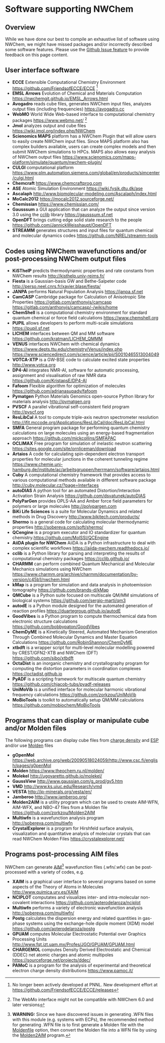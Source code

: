 # Software supporting NWChem

## Overview

While we have done our best to compile an exhaustive list of software
using NWChem, we might have missed packages and/or incorrectly described
some software features. Please use the [Github Issue feature](https://github.com/nwchemgit/nwchem/issues) to provide
feedback on this page content.

## User interface software

  - **ECCE** Extensible Computational Chemistry Environment
    <https://github.com/FriendsofECCE/ECCE> [^1]
  - **EMSL Arrows** Evolution of Chemical and Materials Computation
    <https://nwchemgit.github.io/EMSL_Arrows.html>
  - **Avogadro** reads cube files, generates NWChem input files,
    analyzes output files (including frequencies) <https://avogadro.cc>
  - **WebMO** World Wide Web-based interface to computational chemistry
    packages <https://www.webmo.net/> [^2]
  - **Jmol** analyzes output and cube files
    <https://wiki.jmol.org/index.php/NWChem>
  - **Scienomics MAPS** platform has a NWChem Plugin that will allow
    users to easily create NWChem input files. Since MAPS platform also
    has complex builders available, users can create complex models and
    then submit NWChem simulations to HPCs. MAPS also allows easy
    analysis of NWChem output files
    <https://www.scienomics.com/maps-platform/simulate/quantum/nwchem-plugin/>
  - **CULGI** computational platform
    <https://www.plm.automation.siemens.com/global/en/products/simcenter/culgi.html>
  - **Chemcraft** <https://www.chemcraftprog.com>
  - **ASE** Atomic Simulation Environment <https://wiki.fysik.dtu.dk/ase>
  - **Ascalaph**
    <http://www.biomolecular-modeling.com/Ascalaph/index.html>
  - **MoCalc2012** <https://mocalc2012.sourceforge.net/>
  - **Chemissian** <https://www.chemissian.com/>
  - **Gausssum** a GUI application that can analyze the output since
    version 3.0 using the [cclib](https://cclib.github.io/) library
    <https://gausssum.sf.net>
  - **OpenDFT**  brings cutting edge solid state research to the people <https://github.com/JannickWeisshaupt/OpenDFT>
  - **STREAMM** generates structures and input files for quantum chemical and molecular dynamics codes <https://github.com/NREL/streamm-tools>

<references/>

## Codes using NWChem wavefunctions and/or post-processing NWChem output files

  - **KiSThelP** predicts thermodynamic properties and rate constants
    from NWChem results <http://kisthelp.univ-reims.fr/>
  - **Fiesta** is a Gaussian-basis GW and Bethe-Salpeter code
    <http://perso.neel.cnrs.fr/xavier.blase/fiesta/>
  - **JANPA** performs Natural Population Analysis <https://janpa.sf.net>
  - **CamCASP** Cambridge package for Calculation of Anisotropic Site
    Properties <https://gitlab.com/anthonyjs/camcasp> <https://gitlab.com/anthonyjs/camcasp/-/wikis/home>
  - **ChemShell** is a computational chemistry environment for standard
    quantum chemical or force field calculations
    <https://www.chemshell.org>
  - **PUPIL** allows developers to perform multi-scale simulations
    <https://pupil.sf.net>
  - **LICHEM** interfaces between QM and MM software
    <https://github.com/kratman/LICHEM_QMMM>
  - **VENUS** interfaces NWChem with chemical dynamics
    <https://www.depts.ttu.edu/chemistry/Venus/index.php>
    <https://www.sciencedirect.com/science/article/pii/S0010465513004049>
  - **VOTCA-XTP** is a GW-BSE code to calculate excited state properties
    <http://www.votca.org> 
  - **DP4-AI** integrates NMR-AI, software for automatic processing, assignment and visualisation of raw NMR data
    <https://github.com/KristapsE/DP4-AI>
  - **Fafoom** Flexible algorithm for optimization of molecules
    <https://github.com/adrianasupady/fafoom>
  - **Pymatgen** Python Materials Genomics open-source Python library for materials analysis
    <http://pymatgen.org>
  - **PVSCF** A parallel vibrational self-consistent field program <http://pvscf.org>
  - **ResLibCal** A tool to compute triple-axis neutron spectrometer resolution <http://ifit.mccode.org/Applications/ResLibCal/doc/ResLibCal.html>
  - **SMFA**  General program package for performing quantum chemistry calculations on large molecules using an energy-based fragmentation approach <https://github.com/mickcollins/SMFAPAC>
  - **OCLIMAX** Free program for simulation of inelastic neutron scattering <https://sites.google.com/site/ornliceman/download>
  -  **Artaios** A code for calculating spin-dependent electron transport properties for molecular junctions in the coherent tunneling regime <https://www.chemie.uni-hamburg.de/institute/ac/arbeitsgruppen/herrmann/software/artaios.html>
  -  **Cuby**  A computational chemistry framework that provides  access to various computational methods available in different software package <http://cuby.molecular.cz/?page=Interfaces>
  - **autoDIAS** A python tool for an automated Distortion/Interaction Activation Strain Analysis <https://github.com/dsvatunek/autoDIAS>
  - **PolyParGen** provides OPLS-AA and Amber force field parameters for polymers or large molecules <http://polypargen.com>
  - **BiKi Life Sciences** is a suite for Molecular Dynamics and related methods in Drug Discovery <http://www.bikitech.com/products/>
  - **Shermo** is a general code for calculating molecular thermodynamic properties 
<http://sobereva.com/soft/shermo/>
  - **QCengine** is a program executor and IO standardizer for quantum chemistry.<https://github.com/MolSSI/QCEngine>
  - **AiiDA plugin for NWChem** AiiDA is a Python infrastructure to deal with complex scientific workflows <https://aiida-nwchem.readthedocs.io/>
  - **cclib** is a Python library for parsing and interpreting the results of computational chemistry packages <https://cclib.github.io/>
  - **CHARMM** can perform combined Quantum Mechanical and Molecular Mechanics simulations using NWChem <https://www.charmm.org/archive/charmm/documentation/by-version/c45b1/nwchem.html>
 - **kMap** is a program for simulation and data analysis in photoemission tomography <https://github.com/brands-d/kMap>
 - **QMCube** is a Python suite focused on multiscale QM/MM simulations of biological systems <https://github.com/sergio-marti/qm3>
 - **autodE** is a Python module designed for the automated generation of reaction profiles <https://duartegroup.github.io/autodE>
 - **GoodVibes** is a Python program to compute thermochemical data from electronic structure calculations <https://github.com/bobbypaton/GoodVibes>
 - **ChemDyME** is a Kinetically Steered, Automated Mechanism Generation Through Combined Molecular Dynamics and Master Equation Calculations <https://github.com/RobinShannon/ChemDyME>
 - **xtbdft** is a wrapper script for multi-level molecular modelling powered by CREST/GFN2-XTB and NWChem (DFT) <https://github.com/sibo/xtbdft>
 - **OctaDist** is an inorganic chemistry and crystallography program for computing the distortion parameters in coordination complexes <https://octadist.github.io>
 - **PyADF** is a scripting framework for multiscale quantum chemistry <https://github.com/chjacob-tubs/pyadf-releases>
 - **UniMoVib** is a unified interface for molecular harmonic vibrational frequency calculations <https://github.com/zorkzou/UniMoVib>
 - **MoBioTools** is toolkit to automatically setup QM/MM calculations <https://github.com/mobiochem/MoBioTools>

## Programs that can display or manipulate cube and/or Molden files

The following programs can display cube files from
[charge density](DPLOT.md#gaussian-gaussian-cube-format) and
[ESP](Properties.md#gaussian-cube-files) and/or use
[Molden](Properties.md#moldenfile) files

  - **gOpenMol** <https://web.archive.org/web/20090518024059/http://www.csc.fi/english/pages/g0penMol>
  - **Molden** <https://www.theochem.ru.nl/molden/>
  - **Molekel** <http://ugovaretto.github.io/molekel/>
  - **GaussView** <http://www.gaussian.com/g_prod/gv5.htm>
  - **VMD** <http://www.ks.uiuc.edu/Research/vmd>
  - **VESTA** <http://jp-minerals.org/vesta/en/>
  - **Jamberoo**
    <http://www.jamberoo.org/>
  - **Molden2AIM** is a utility program which can be used to create AIM-WFN, AIM-WFX, and NBO-47 files from a Molden file
     <https://github.com/zorkzou/Molden2AIM>
  - **Multiwfn** is a wavefunction analysis program <http://sobereva.com/multiwfn>
  - **CrystalExplorer** is a program for Hirshfeld surface analysis, visualization and quantitative analysis of molecular crystals that can read NWChem Molden Files <https://crystalexplorer.net/>

## Programs post-processing AIM files

NWChem can generate [AIM](Properties.md#aimfile)[^3] wavefunction
files (.wfn/.wfx) can be post-processed with a variety of codes, e.g.

  - **XAIM** is a graphical user interface to several programs based on some aspects of the Theory of Atoms in Molecules <http://www.quimica.urv.es/XAIM>
  - **NCIPLOT** computates and visualizes inter- and intra-molecular non-covalent interactions <https://github.com/aoterodelaroza/nciplot>
  - **Multiwfn** performs a variety of electronic wavefunction analysis <http://sobereva.com/multiwfn/>
  - **Postg** calculates the dispersion energy and related quantities in gas-phase systems using the exchange-hole dipole moment (XDM) model <https://github.com/aoterodelaroza/postg>
  - **GPUAM** computes Molecular Electrostatic Potential over Graphics Processing Units <http://www.fqt.izt.uam.mx/Profes/JGO/GPUAM/GPUAM.html>
  - **CHARGEMOL**  computes Density Derived Electrostatic and Chemical (DDEC) net atomic charges and atomic multipoles  <https://sourceforge.net/projects/ddec/>
  - **PAMoC** is a program for the analysis of experimental and theoretical electron charge density distributions <https://www.pamoc.it/>





[^1]: No longer been actively developed at PNNL. New development effort at
    <https://github.com/FriendsofECCE/ECCE/releases>
[^2]: The WebMo interface might not be compatible with NWChem 6.0 and
    later versions
[^3]: **WARNING:** Since we have discovered issues in generating .WFN files with this module (e.g. systems with ECPs), the recommended method for generating .WFN file is to first generate a Molden file with the [Moldenfile](Properties.md#moldenfile) option, then convert the Molden file into a WFN file by using the [Molden2AIM](https://github.com/zorkzou/Molden2AIM) program.
